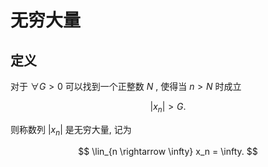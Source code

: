 # 无穷大量

## 定义

对于 $\forall G > 0$ 可以找到一个正整数 $N$ , 使得当 $n > N$ 时成立

$$
|x_n| > G.
$$

则称数列 $|x_n|$ 是无穷大量, 记为

$$
\lin_{n \rightarrow \infty} x_n = \infty.
$$
